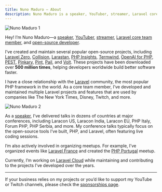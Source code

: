 ```yaml
---
title: Nuno Maduro — About
description: Nuno Maduro is a speaker, YouTuber, streamer, Laravel core team member, and open-source enthusiast.
---
```


![Nuno Maduro 1](https://nunomaduro.com/about.1.jpg)

Hey! I’m Nuno Maduro—a [speaker](/talks), [YouTuber](https://www.youtube.com/nunomaduro), [streamer](https://www.twitch.tv/enunomaduro), [Laravel core team member](https://laravel.com), and [open-source developer](https://github.com/nunomaduro).

I’ve created and maintain several popular open-source projects, including [Laravel Zero](https://laravel-zero.com/), [Collision](https://github.com/nunomaduro/collision), [Larastan](https://github.com/larastan/larastan), [PHP Insights](https://github.com/nunomaduro/phpinsights), [Termwind](https://github.com/nunomaduro/termwind), [OpenAI for PHP](https://github.com/openai-php/client), [PEST](https://pestphp.com/), [Pinkary](https://pinkary.com/), [Pint](https://github.com/laravel/pint), [Pail](https://github.com/laravel/pail), and [Volt](https://github.com/livewire/volt). These projects have been downloaded over **500 million times**, helping developers worldwide build better software faster.

I have a close relationship with the [Laravel](https://laravel.com/) community, the most popular PHP framework in the world. As a core team member, I’ve developed and maintained multiple Laravel projects and features that are used by companies like The New York Times, Disney, Twitch, and more.

![Nuno Maduro 2](https://nunomaduro.com/about.2.jpg)

As a [speaker](/talks), I’ve delivered talks in dozens of countries at major conferences, including Laracon US, Laracon India, Laracon EU, PHP Italy, Forum PHP, PHP Serbia, and more. My conference talks typically focus on the open-source tools I’ve built, PHP, and Laravel, often featuring live coding sessions.

I’m also actively involved in organizing meetups. For example, I’ve organized events like [Laravel France](https://www.youtube.com/watch?v=zMYhsfR1kNI) and created the [PHP Portugal](https://php-portugal.com) meetup.

Currently, I’m working on [Laravel Cloud](https://cloud.laravel.com) while maintaining and contributing to the projects I’ve developed over the years.

---

If your business relies on my projects or you’d like to support my YouTube or Twitch channels, please check the [sponsorships page](/sponsorships).
